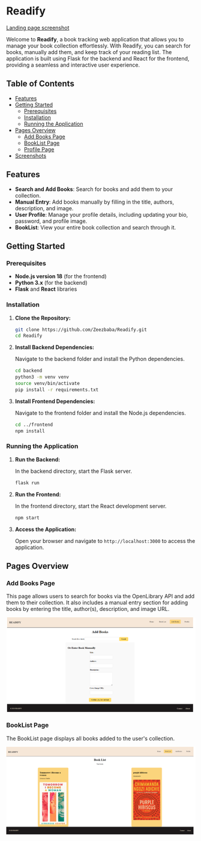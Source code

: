 # Readify
[Landing page screenshot](./homePage.png)

Welcome to **Readify**, a book tracking web application that allows you to manage your book collection effortlessly. With Readify, you can search for books, manually add them, and keep track of your reading list. The application is built using Flask for the backend and React for the frontend, providing a seamless and interactive user experience.

## Table of Contents

- [Features](#features)
- [Getting Started](#getting-started)
  - [Prerequisites](#prerequisites)
  - [Installation](#installation)
  - [Running the Application](#running-the-application)
- [Pages Overview](#pages-overview)
  - [Add Books Page](#add-items-page)
  - [BookList Page](#booklist-page)
  - [Profile Page](#profile-page)
- [Screenshots](#screenshots)

## Features

- **Search and Add Books**: Search for books and add them to your collection.
- **Manual Entry**: Add books manually by filling in the title, authors, description, and image.
- **User Profile**: Manage your profile details, including updating your bio, password, and profile image.
- **BookList**: View your entire book collection and search through it.


## Getting Started

### Prerequisites

- **Node.js version 18** (for the frontend)
- **Python 3.x** (for the backend)
- **Flask** and **React** libraries

### Installation

1. **Clone the Repository:**

    ```bash
    git clone https://github.com/Zeezbaba/Readify.git
    cd Readify
    ```

2. **Install Backend Dependencies:**

    Navigate to the backend folder and install the Python dependencies.

    ```bash
    cd backend
    python3 -m venv venv
    source venv/bin/activate
    pip install -r requirements.txt
    ```

3. **Install Frontend Dependencies:**

    Navigate to the frontend folder and install the Node.js dependencies.

    ```bash
    cd ../frontend
    npm install
    ```

### Running the Application

1. **Run the Backend:**

    In the backend directory, start the Flask server.

    ```bash
    flask run
    ```

2. **Run the Frontend:**

    In the frontend directory, start the React development server.

    ```bash
    npm start
    ```

3. **Access the Application:**

    Open your browser and navigate to `http://localhost:3000` to access the application.

## Pages Overview

### Add Books Page

This page allows users to search for books via the OpenLibrary API and add them to their collection. It also includes a manual entry section for adding books by entering the title, author(s), description, and image URL.

![Add Books Page Screenshot](./addBooks.png)

### BookList Page

The BookList page displays all books added to the user's collection.

![BookList Page Screenshot](./bookList.png)



